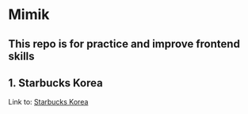 # Mimik
## This repo is for practice and improve frontend skills 

## 1. Starbucks Korea
Link to: <a href="https://github.com/mikyYun/mimik/tree/master/starbucks/ko/starbucks_ko.md" >Starbucks Korea